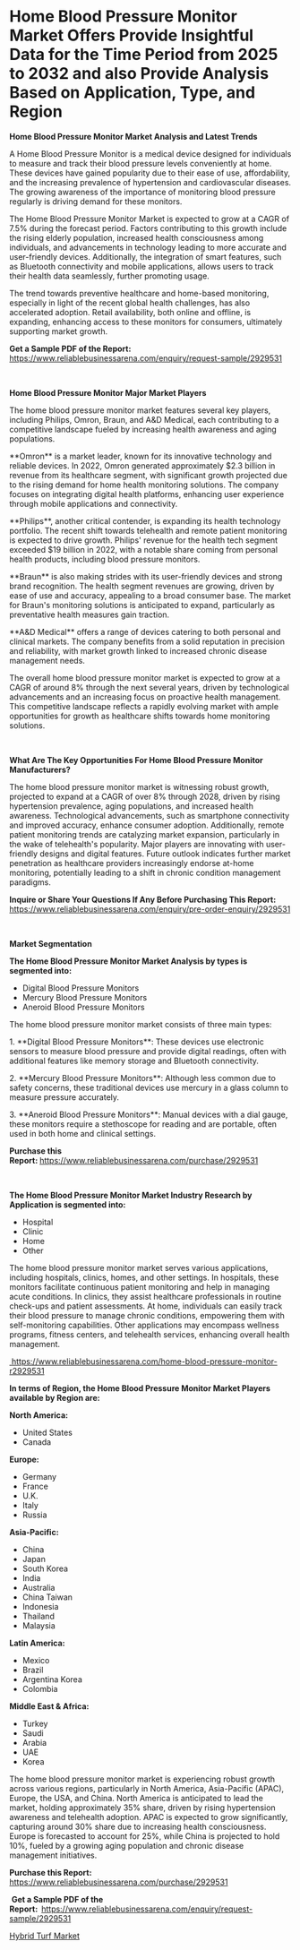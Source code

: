 <p><h1>Home Blood Pressure Monitor Market Offers Provide Insightful Data for the Time Period from 2025 to 2032 and also Provide Analysis Based on Application, Type, and Region</h1></p><p><strong>Home Blood Pressure Monitor Market Analysis and Latest Trends</strong></p>
<p><p>A Home Blood Pressure Monitor is a medical device designed for individuals to measure and track their blood pressure levels conveniently at home. These devices have gained popularity due to their ease of use, affordability, and the increasing prevalence of hypertension and cardiovascular diseases. The growing awareness of the importance of monitoring blood pressure regularly is driving demand for these monitors.</p><p>The Home Blood Pressure Monitor Market is expected to grow at a CAGR of 7.5% during the forecast period. Factors contributing to this growth include the rising elderly population, increased health consciousness among individuals, and advancements in technology leading to more accurate and user-friendly devices. Additionally, the integration of smart features, such as Bluetooth connectivity and mobile applications, allows users to track their health data seamlessly, further promoting usage. </p><p>The trend towards preventive healthcare and home-based monitoring, especially in light of the recent global health challenges, has also accelerated adoption. Retail availability, both online and offline, is expanding, enhancing access to these monitors for consumers, ultimately supporting market growth.</p></p>
<p><strong>Get a Sample PDF of the Report:&nbsp;</strong> <a href="https://www.reliablebusinessarena.com/enquiry/request-sample/2929531?utm_campaign=2868&utm_medium=2&utm_source=Github&utm_content=ia&utm_term=12032025&utm_id=home-blood-pressure-monitor">https://www.reliablebusinessarena.com/enquiry/request-sample/2929531</a></p>
<p>&nbsp;</p>
<p><strong>Home Blood Pressure Monitor Major Market Players</strong></p>
<p><p>The home blood pressure monitor market features several key players, including Philips, Omron, Braun, and A&D Medical, each contributing to a competitive landscape fueled by increasing health awareness and aging populations.</p><p>**Omron** is a market leader, known for its innovative technology and reliable devices. In 2022, Omron generated approximately $2.3 billion in revenue from its healthcare segment, with significant growth projected due to the rising demand for home health monitoring solutions. The company focuses on integrating digital health platforms, enhancing user experience through mobile applications and connectivity.</p><p>**Philips**, another critical contender, is expanding its health technology portfolio. The recent shift towards telehealth and remote patient monitoring is expected to drive growth. Philips' revenue for the health tech segment exceeded $19 billion in 2022, with a notable share coming from personal health products, including blood pressure monitors.</p><p>**Braun** is also making strides with its user-friendly devices and strong brand recognition. The health segment revenues are growing, driven by ease of use and accuracy, appealing to a broad consumer base. The market for Braun's monitoring solutions is anticipated to expand, particularly as preventative health measures gain traction.</p><p>**A&D Medical** offers a range of devices catering to both personal and clinical markets. The company benefits from a solid reputation in precision and reliability, with market growth linked to increased chronic disease management needs.</p><p>The overall home blood pressure monitor market is expected to grow at a CAGR of around 8% through the next several years, driven by technological advancements and an increasing focus on proactive health management. This competitive landscape reflects a rapidly evolving market with ample opportunities for growth as healthcare shifts towards home monitoring solutions.</p></p>
<p>&nbsp;</p>
<p><strong>What Are The Key Opportunities For Home Blood Pressure Monitor Manufacturers?</strong></p>
<p><p>The home blood pressure monitor market is witnessing robust growth, projected to expand at a CAGR of over 8% through 2028, driven by rising hypertension prevalence, aging populations, and increased health awareness. Technological advancements, such as smartphone connectivity and improved accuracy, enhance consumer adoption. Additionally, remote patient monitoring trends are catalyzing market expansion, particularly in the wake of telehealth's popularity. Major players are innovating with user-friendly designs and digital features. Future outlook indicates further market penetration as healthcare providers increasingly endorse at-home monitoring, potentially leading to a shift in chronic condition management paradigms.</p></p>
<p><strong>Inquire or Share Your Questions If Any Before Purchasing This Report:</strong> <a href="https://www.reliablebusinessarena.com/enquiry/pre-order-enquiry/2929531?utm_campaign=2868&utm_medium=2&utm_source=Github&utm_content=ia&utm_term=12032025&utm_id=home-blood-pressure-monitor">https://www.reliablebusinessarena.com/enquiry/pre-order-enquiry/2929531</a></p>
<p>&nbsp;</p>
<p><strong>Market Segmentation</strong></p>
<p><strong>The Home Blood Pressure Monitor Market Analysis by types is segmented into:</strong></p>
<p><ul><li>Digital Blood Pressure Monitors</li><li>Mercury Blood Pressure Monitors</li><li>Aneroid Blood Pressure Monitors</li></ul></p>
<p><p>The home blood pressure monitor market consists of three main types: </p><p>1. **Digital Blood Pressure Monitors**: These devices use electronic sensors to measure blood pressure and provide digital readings, often with additional features like memory storage and Bluetooth connectivity. </p><p>2. **Mercury Blood Pressure Monitors**: Although less common due to safety concerns, these traditional devices use mercury in a glass column to measure pressure accurately.</p><p>3. **Aneroid Blood Pressure Monitors**: Manual devices with a dial gauge, these monitors require a stethoscope for reading and are portable, often used in both home and clinical settings.</p></p>
<p><strong>Purchase this Report:&nbsp;</strong><a href="https://www.reliablebusinessarena.com/purchase/2929531?utm_campaign=2868&utm_medium=2&utm_source=Github&utm_content=ia&utm_term=12032025&utm_id=home-blood-pressure-monitor">https://www.reliablebusinessarena.com/purchase/2929531</a></p>
<p>&nbsp;</p>
<p><strong>The Home Blood Pressure Monitor Market Industry Research by Application is segmented into:</strong></p>
<p><ul><li>Hospital</li><li>Clinic</li><li>Home</li><li>Other</li></ul></p>
<p><p>The home blood pressure monitor market serves various applications, including hospitals, clinics, homes, and other settings. In hospitals, these monitors facilitate continuous patient monitoring and help in managing acute conditions. In clinics, they assist healthcare professionals in routine check-ups and patient assessments. At home, individuals can easily track their blood pressure to manage chronic conditions, empowering them with self-monitoring capabilities. Other applications may encompass wellness programs, fitness centers, and telehealth services, enhancing overall health management.</p></p>
<p><a href="https://www.reliablebusinessarena.com/home-blood-pressure-monitor-r2929531?utm_campaign=2868&utm_medium=2&utm_source=Github&utm_content=ia&utm_term=12032025&utm_id=home-blood-pressure-monitor">&nbsp;https://www.reliablebusinessarena.com/home-blood-pressure-monitor-r2929531</a></p>
<p><strong>In terms of Region, the Home Blood Pressure Monitor Market Players available by Region are:</strong></p>
<p>
    <p> <strong> North America: </strong>
        <ul>
            <li>United States</li>
            <li>Canada</li>
        </ul>
        </p> 
    <p> <strong> Europe: </strong>
        <ul>
            <li>Germany</li>
            <li>France</li>
            <li>U.K.</li>
            <li>Italy</li>
            <li>Russia</li>
        </ul>
        </p> 
    <p> <strong> Asia-Pacific: </strong>
        <ul>
            <li>China</li>
            <li>Japan</li>
            <li>South Korea</li>
            <li>India</li>
            <li>Australia</li>
            <li>China Taiwan</li>
            <li>Indonesia</li>
            <li>Thailand</li>
            <li>Malaysia</li>
        </ul>
        </p> 
    <p> <strong> Latin America: </strong>
        <ul>
            <li>Mexico</li>
            <li>Brazil</li>
            <li>Argentina Korea</li>
            <li>Colombia</li>
        </ul>
        </p> 
    <p> <strong> Middle East & Africa: </strong>
        <ul>
            <li>Turkey</li>
            <li>Saudi</li>
            <li>Arabia</li>
            <li>UAE</li>
            <li>Korea</li>
        </ul>
    </p>
    </p>
<p><p>The home blood pressure monitor market is experiencing robust growth across various regions, particularly in North America, Asia-Pacific (APAC), Europe, the USA, and China. North America is anticipated to lead the market, holding approximately 35% share, driven by rising hypertension awareness and telehealth adoption. APAC is expected to grow significantly, capturing around 30% share due to increasing health consciousness. Europe is forecasted to account for 25%, while China is projected to hold 10%, fueled by a growing aging population and chronic disease management initiatives.</p></p>
<p><strong>Purchase this Report: </strong><a href="https://www.reliablebusinessarena.com/purchase/2929531?utm_campaign=2868&utm_medium=2&utm_source=Github&utm_content=ia&utm_term=12032025&utm_id=home-blood-pressure-monitor">https://www.reliablebusinessarena.com/purchase/2929531</a></p>
<p>&nbsp;<strong>Get a Sample PDF of the Report:&nbsp;&nbsp;</strong><a href="https://www.reliablebusinessarena.com/enquiry/request-sample/2929531?utm_campaign=2868&utm_medium=2&utm_source=Github&utm_content=ia&utm_term=12032025&utm_id=home-blood-pressure-monitor">https://www.reliablebusinessarena.com/enquiry/request-sample/2929531</a></p>
<p><strong></strong></p>
<p><p><a href="https://github.com/mriwacraane/Market-Research-Report-List-1/blob/main/hybrid-turf-market.md?utm_campaign=2868&utm_medium=2&utm_source=Github&utm_content=ia&utm_term=12032025&utm_id=home-blood-pressure-monitor">Hybrid Turf Market</a></p></p>